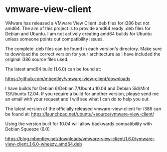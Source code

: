 vmware-view-client
==================

VMware has released a VMware View Client .deb files for i386 but not amd64.  The aim of this project is to provide amd64 ready .deb files for Debian and Ubuntu.  I am not actively creating amd64 builds for Ubuntu unless someone points out compatibility issues.

The complete .deb files can be found in each version's directory.  Make sure to download the correct version for your architecture as I have included the original i386 source files used.

The latest amd64 build (1.6.0) can be found at:

https://github.com/mbentley/vmware-view-client/downloads


I have builds for Debian 6/Debian 7/Ubuntu 10.04 and Debian Sid/Mint 13/Ubuntu 12.04.  If you require a build for another version, please send me an email with your request and I will see what I can do to help you out.

The latest version of the officially released vmware-view-client for i386 can be found at:
https://launchpad.net/ubuntu/+source/vmware-view-client/

Using the version built for 10.04 will allow backwards compatibility with Debian Squeeze (6.0)


https://blog.mbentley.net/downloads/vmware-view-client/1.6.0/vmware-view-client_1.6.0-wheezy_amd64.deb

